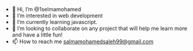 - 👋 Hi, I’m @1selmamohamed
- 👀 I’m interested in web development
- 🌱 I’m currently learning javascript.
- 💞️ I’m looking to collaborate on any project that will help me learn more and have a little fun!
- 📫 How to reach me salmamohamedsaleh99@gmail.com

<!---
1selmamohamed/1selmamohamed is a ✨ special ✨ repository because its `README.md` (this file) appears on your GitHub profile.
You can click the Preview link to take a look at your changes.
--->

